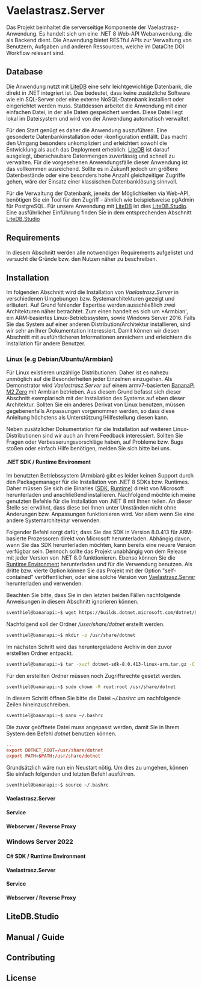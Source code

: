 # Vaelastrasz.Server

Das Projekt beinhaltet die serverseitige Komponente der Vaelastrasz-Anwendung. Es handelt sich um eine .NET 8 Web-API Webanwendung, die als Backend dient. Die Anwendung bietet RESTful APIs zur Verwaltung von Benutzern, Aufgaben und anderen Ressourcen, welche im DataCite DOI Workflow relevant sind.

## Database

Die Anwendung nutzt mit [LiteDB](https://github.com/litedb-org/LiteDB) eine sehr leichtgewichtige Datenbank, die direkt in .NET integriert ist. Das bedeutet, dass keine zusätzliche Software wie ein SQL-Server oder eine externe NoSQL-Datenbank installiert oder eingerichtet werden muss. Stattdessen arbeitet die Anwendung mit einer einfachen Datei, in der alle Daten gespeichert werden. Diese Datei liegt lokal im Dateisystem und wird von der Anwendung automatisch verwaltet.

Für den Start genügt es daher die Anwendung auszuführen. Eine gesonderte Datenbankinstallation oder -konfiguration entfällt. Das macht den Umgang besonders unkompliziert und erleichtert sowohl die Entwicklung als auch das Deployment erheblich. [LiteDB](https://github.com/litedb-org/LiteDB) ist darauf ausgelegt, überschaubare Datenmengen zuverlässig und schnell zu verwalten. Für die vorgesehenen Anwendungsfälle dieser Anwendung ist das vollkommen ausreichend. Sollte es in Zukunft jedoch um größere Datenbestände oder eine besonders hohe Anzahl gleichzeitiger Zugriffe gehen, wäre der Einsatz einer klassischen Datenbanklösung sinnvoll.

Für die Verwaltung der Datenbank, jeneits der Möglichkeiten via Web-API, benötigen Sie ein Tool für den Zugriff - ähnlich wie beispielsweise pgAdmin für PostgreSQL. Für unsere Anwendung mit [LiteDB](https://github.com/litedb-org/LiteDB) ist dies [LiteDB.Studio](https://github.com/litedb-org/LiteDB.Studio). Eine ausführlicher Einführung finden Sie in dem entsprechenden Abschnitt [LiteDB.Studio](#LiteDB.Studio)

## Requirements

In diesem Abschnitt werden alle notwendigen Requirements aufgelistet und versucht die Gründe bzw. den Nutzen näher zu beschreiben.

## Installation

Im folgenden Abschnitt wird die Installation von _*Vaelastrasz.Server*_ in verschiedenen Umgebungen bzw. Systemarchitekturen gezeigt und erläutert. Auf Grund fehlender Expertise werden ausschließlich zwei Architekturen näher betrachtet. Zum einen handelt es sich um *Armbian', ein ARM-basiertes Linux-Betriebssystem, sowie Windows Server 2016. Falls Sie das System auf einer anderen Distribution/Architektur installieren, sind wir sehr an Ihrer Dokumentation interessiert. Damit können wir diesen Abschnitt mit ausführlicheren Informationen anreichern und erleichtern die Installation für andere Benutzer.

### Linux (e.g Debian/Ubuntu/Armbian)

Für Linux existieren unzählige Distributionen. Daher ist es nahezu unmöglich auf die Besonderheiten jeder Einzelnen einzugehen. Als Demonstrator wird _*Vaelastrasz.Server*_ auf einem armv7-basierten [BananaPi M2 Zero](https://deviwiki.com/wiki/Banana_Pi_BPI_M2_Zero) mit Armbian betrieben. Aus diesem Grund befasst sich dieser Abschnitt exemplarisch mit der Installation des Systems auf eben dieser Architektur. Sollten Sie ein anderes Derivat von Linux benutzen, müssen gegebenenfalls Anpassungen vorgenommen werden, so dass diese Anleitung höchstens als Unterstützung/Hilfestellung diesen kann.

Neben zusätzlicher Dokumentation für die Installation auf weiteren Linux-Distributionen sind wir auch an Ihrem Feedback interessiert. Sollten Sie Fragen oder Verbesserungsvorschläge haben, auf Probleme bzw. Bugs stoßen oder einfach Hilfe benötigen, melden Sie sich bitte bei uns.

#### .NET SDK / Runtime Environment

Im benutzten Betriebssystem (Armbian) gibt es leider keinen Support durch den Packagemanager für die Installation von .NET 8 SDKs bzw. Runtimes. Daher müssen Sie sich die Binaries ([SDK](https://builds.dotnet.microsoft.com/dotnet/Sdk/8.0.413/dotnet-sdk-8.0.413-linux-arm.tar.gz), [Runtime](https://builds.dotnet.microsoft.com/dotnet/aspnetcore/Runtime/8.0.19/aspnetcore-runtime-8.0.19-linux-arm.tar.gz)) direkt von Microsoft herunterladen und anschließend installieren. Nachfolgend möchte ich meine genutzten Befehle für die Installation von .NET 8 mit Ihnen teilen. An dieser Stelle sei erwähnt, dass diese bei Ihnen unter Umständen nicht ohne Änderungen bzw. Anpassungen funktionieren wird. Vor allem wenn Sie eine andere Systemarchitektur verwenden.

Folgender Befehl sorgt dafür, dass Sie das SDK in Version 8.0.413 für ARM-basierte Prozessoren direkt von Microsoft herunterladen. Abhängig davon, wann Sie das SDK herunterladen möchten, kann bereits eine neuere Version verfügbar sein. Dennoch sollte das Projekt unabhängig von dem Release mit jeder Version von .NET 8.0 funktionieren. Ebenso können Sie die [Runtime Environment](https://builds.dotnet.microsoft.com/dotnet/aspnetcore/Runtime/8.0.19/aspnetcore-runtime-8.0.19-linux-arm.tar.gz) herunterladen und für die Verwendung benutzen. Als dritte bzw. vierte Option können Sie das Projekt mit der Option "self-contained" veröffentlichen, oder eine solche Version von [Vaelastrasz.Server](https://github.com/sventhiel/Vaelastrasz/releases) herunterladen und verwenden.

Beachten Sie bitte, dass Sie in den letzten beiden Fällen nachfolgende Anweisungen in diesem Abschnitt ignorieren können.

```bash
sventhiel@bananapi:~$ wget https://builds.dotnet.microsoft.com/dotnet/Sdk/8.0.413/dotnet-sdk-8.0.413-linux-arm.tar.gz
```

Nachfolgend soll der Ordner _/user/share/dotnet_ erstellt werden.

```bash
sventhiel@bananapi:~$ mkdir -p /usr/share/dotnet
```

Im nächsten Schritt wird das heruntergeladene Archiv in den zuvor erstellten Ordner entpackt.

```bash
sventhiel@bananapi:~$ tar -xvzf dotnet-sdk-8.0.413-linux-arm.tar.gz -C /usr/share/dotnet
```

Für den erstellten Ordner müssen noch Zugriffsrechte gesetzt werden.

```bash
sventhiel@bananapi:~$ sudo chown -R root:root /usr/share/dotnet
```

In diesem Schritt öffnen Sie bitte die Datei _~/.bashrc_ um nachfolgende Zeilen hineinzuschreiben.

```bash
sventhiel@bananapi:~$ nano ~/.bashrc
```

Die zuvor geöffnete Datei muss angepasst werden, damit Sie in Ihrem System den Befehl _dotnet_ benutzen können.

```conf
...
export DOTNET_ROOT=/usr/share/dotnet
export PATH=$PATH:/usr/share/dotnet
```

Grundsätzlich wäre nun ein Neustart nötig. Um dies zu umgehen, können Sie einfach folgenden und letzten Befehl ausführen.

```bash
sventhiel@bananapi:~$ source ~/.bashrc
```

#### Vaelastrasz.Server

#### Service

#### Webserver / Reverse Proxy

### Windows Server 2022

#### C# SDK / Runtime Environment

#### Vaelastrasz.Server

#### Service

#### Webserver / Reverse Proxy

## <a id="LiteDB.Studio">LiteDB.Studio</a>

## Manual / Guide

## Contributing

## License


